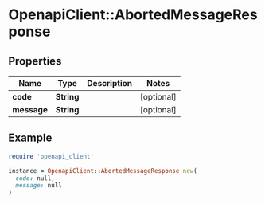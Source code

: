 # OpenapiClient::AbortedMessageResponse

## Properties

| Name | Type | Description | Notes |
| ---- | ---- | ----------- | ----- |
| **code** | **String** |  | [optional] |
| **message** | **String** |  | [optional] |

## Example

```ruby
require 'openapi_client'

instance = OpenapiClient::AbortedMessageResponse.new(
  code: null,
  message: null
)
```

